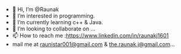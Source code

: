 - 👋 Hi, I’m @Raunak
- 👀 I’m interested in programming.
- 🌱 I’m currently learning c++ & Java.
- 💞️ I’m looking to collaborate on ...
- 📫 How to reach me :https://www.linkedin.com/in/raunakj1601
- mail me at raunistar001@gmail.com & the.raunak.j@gmail.com...

<!---
Raunistar/Raunistar is a ✨ special ✨ repository because its `README.md` (this file) appears on your GitHub profile.
You can click the Preview link to take a look at your changes.
--->
